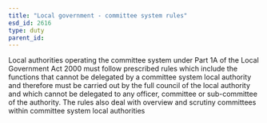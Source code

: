 ```yaml
---
title: "Local government - committee system rules"
esd_id: 2616
type: duty
parent_id:  
---
```


Local authorities operating the committee system under Part 1A of the Local Government Act 2000 must follow prescribed rules which include the functions that cannot be delegated by a committee system local authority and therefore must be carried out by the full council of the local authority and which cannot be delegated to any officer, committee or sub-committee of the authority.  The rules also deal with overview and scrutiny committees within committee system local authorities


